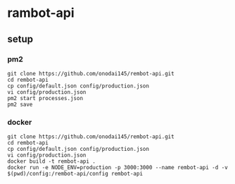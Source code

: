 # rambot-api

## setup

### pm2

    git clone https://github.com/onodai145/rembot-api.git
    cd rembot-api
    cp config/default.json config/production.json
    vi config/production.json
    pm2 start processes.json
    pm2 save

### docker

    git clone https://github.com/onodai145/rembot-api.git
    cd rembot-api
    cp config/default.json config/production.json
    vi config/production.json
    docker build -t rembot-api .
    docker run -e NODE_ENV=production -p 3000:3000 --name rembot-api -d -v $(pwd)/config:/rembot-api/config rembot-api
